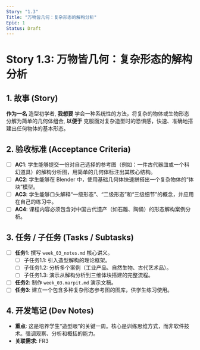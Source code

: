 ```yaml
---
Story: "1.3"
Title: "万物皆几何：复杂形态的解构分析"
Epic: 1
Status: Draft
---
```


# Story 1.3: 万物皆几何：复杂形态的解构分析

## 1. 故事 (Story)

**作为一名** 造型初学者,
**我想要** 学会一种系统性的方法，将复杂的物体或生物形态分解为简单的几何体组合,
**以便于** 克服面对复杂造型时的恐惧感，快速、准确地搭建出任何物体的基本形态。

## 2. 验收标准 (Acceptance Criteria)

-   [ ] **AC1**: 学生能够提交一份对自己选择的参考图（例如：一件古代器皿或一个科幻道具）的解构分析图，用简单的几何体标注出其核心结构。
-   [ ] **AC2**: 学生能够在 Blender 中，使用基础几何体快速拼搭出一个复杂物体的“体块”模型。
-   [ ] **AC3**: 学生能够口头解释“一级形态”、“二级形态”和“三级细节”的概念，并应用在自己的练习中。
-   [ ] **AC4**: 课程内容必须包含对中国古代遗产（如石雕、陶俑）的形态解构案例分析。

## 3. 任务 / 子任务 (Tasks / Subtasks)

-   [ ] **任务1**: 撰写 `week_03_notes.md` 核心讲义。
    -   [ ] 子任务1.1: 引入造型解构的理论框架。
    -   [ ] 子任务1.2: 分析多个案例（工业产品、自然生物、古代艺术品）。
    -   [ ] 子任务1.3: 演示从解构分析到三维体块搭建的完整流程。
-   [ ] **任务2**: 制作 `week_03.marpit.md` 演示文稿。
-   [ ] **任务3**: 建立一个包含多种复杂形态参考图的图库，供学生练习使用。

## 4. 开发笔记 (Dev Notes)

-   **重点**: 这是培养学生“造型眼”的关键一周。核心是训练思维方式，而非软件技术。强调观察、分析和概括的能力。
-   **关联需求**: FR3
